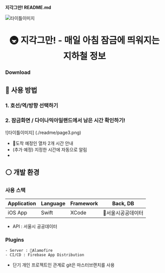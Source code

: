 **지각그만! README.md** 

![타이틀이미지](./readme/zero.png)
# <center> 🚇 지각그만! - 매일 아침 잠금에 띄워지는 지하철 정보 </center>
### Download

## 📣 사용 방법
### 1. 호선/역/방향 선택하기
### 2. 잠금화면 / 다이나믹아일랜드에서 남은 시간 확인하기!
![타이틀이미지]  (./readme/page3.png)

- 도착 예정인 열차 2개 시간 안내
- (추가 예정) 지정한 시간에 자동으로 알림
- 
## ⚪️ 개발 환경
### 사용 스택

| Application |  Language | Framework | Back, DB |
| ---- | ---- | ---- | ---- | 
| iOS App | Swift |  XCode | 서울시공공데이터 |

- API : 서울시 공공데이터 

### **Plugins**
    - Server : Alamofire 
    - CI/CD : Firebase App Distribution
    

* 단기 개인 프로젝트인 관계로 git은 마스터브랜치를 사용
